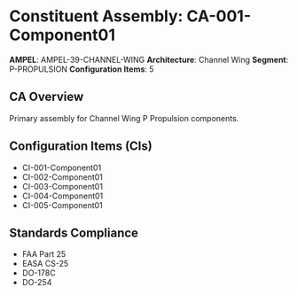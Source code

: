 # Constituent Assembly: CA-001-Component01

**AMPEL**: AMPEL-39-CHANNEL-WING
**Architecture**: Channel Wing
**Segment**: P-PROPULSION
**Configuration Items**: 5

## CA Overview
Primary assembly for Channel Wing P Propulsion components.

## Configuration Items (CIs)
- CI-001-Component01
- CI-002-Component01
- CI-003-Component01
- CI-004-Component01
- CI-005-Component01

## Standards Compliance
- FAA Part 25
- EASA CS-25
- DO-178C
- DO-254
